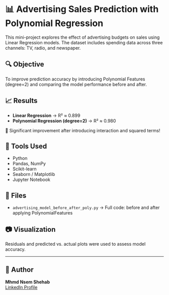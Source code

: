 # 📊 Advertising Sales Prediction with Polynomial Regression

This mini-project explores the effect of advertising budgets on sales using Linear Regression models. The dataset includes spending data across three channels: TV, radio, and newspaper.

## 🔍 Objective

To improve prediction accuracy by introducing Polynomial Features (degree=2) and comparing the model performance before and after.

## 📈 Results

- **Linear Regression** → R² ≈ 0.899  
- **Polynomial Regression (degree=2)** → R² ≈ 0.980  

🎯 Significant improvement after introducing interaction and squared terms!

## 🧠 Tools Used

- Python
- Pandas, NumPy
- Scikit-learn
- Seaborn / Matplotlib
- Jupyter Notebook

## 📂 Files

- `advertising_model_before_after_poly.py` → Full code: before and after applying PolynomialFeatures

## 📷 Visualization

Residuals and predicted vs. actual plots were used to assess model accuracy.

---

## 🔗 Author

**Mhmd Nsem Shehab**  
[LinkedIn Profile](https://www.linkedin.com/in/mhmd-nsem-shehab-a564242b9)

